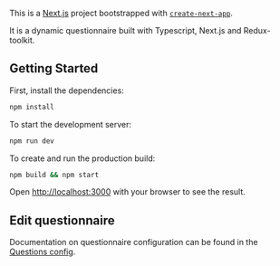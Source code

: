 This is a [Next.js](https://nextjs.org/) project bootstrapped with [`create-next-app`](https://github.com/vercel/next.js/tree/canary/packages/create-next-app).

It is a dynamic questionnaire built with Typescript, Next.js and Redux-toolkit. 

## Getting Started

First, install the dependencies:

```bash
npm install
```

To start the development server:

```bash
npm run dev
```

To create and run the production build:

```bash
npm build && npm start
```

Open [http://localhost:3000](http://localhost:3000) with your browser to see the result.

## Edit questionnaire
Documentation on questionnaire configuration can be found in the [Questions config](./QUESTIONS_CONFIG.md).